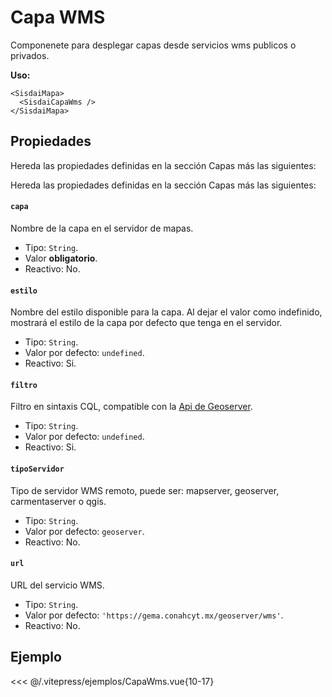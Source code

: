<script setup>
import CapaWms from "./../.vitepress/ejemplos/CapaWms.vue";
</script>

# Capa WMS

Componenete para desplegar capas desde servicios wms publicos o privados.

**Uso:**

```html{2}
<SisdaiMapa>
  <SisdaiCapaWms />
</SisdaiMapa>
```

## Propiedades

Hereda las propiedades definidas en la sección Capas más las siguientes:

Hereda las propiedades definidas en la sección Capas más las siguientes:

#### `capa`

Nombre de la capa en el servidor de mapas.

- Tipo: `String`.
- Valor **obligatorio**.
- Reactivo: No.

#### `estilo`

Nombre del estilo disponible para la capa. Al dejar el valor como indefinido,
mostrará el estilo de la capa por defecto que tenga en el servidor.

- Tipo: `String`.
- Valor por defecto: `undefined`.
- Reactivo: Si.

#### `filtro`

Filtro en sintaxis CQL, compatible con la
[Api de Geoserver](https://docs.geoserver.org/stable/en/user/tutorials/cql/cql_tutorial.html).

- Tipo: `String`.
- Valor por defecto: `undefined`.
- Reactivo: Si.

#### `tipoServidor`

Tipo de servidor WMS remoto, puede ser: mapserver, geoserver, carmentaserver o
qgis.

- Tipo: `String`.
- Valor por defecto: `geoserver`.
- Reactivo: No.

#### `url`

URL del servicio WMS.

- Tipo: `String`.
- Valor por defecto: `'https://gema.conahcyt.mx/geoserver/wms'`.
- Reactivo: No.

<!-- #### `tituloClases`

Titulo de las clases de la leyenda, solo aplica si la capa cuenta con reglas de estilo de clasificación.

- Tipo: `String`.
- Valor por defecto: `undefined`.
- Reactivo: Si. -->

## Ejemplo

<CapaWms />

<<< @/.vitepress/ejemplos/CapaWms.vue{10-17}
